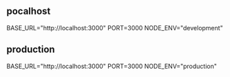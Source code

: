 ## pocalhost

BASE_URL="http://localhost:3000"
PORT=3000
NODE_ENV="development"

## production

BASE_URL="http://localhost:3000"
PORT=3000
NODE_ENV="production"
